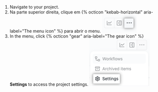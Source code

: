 1. Navigate to your project.
1. Na parte superior direita, clique em {% octicon "kebab-horizontal" aria-label="The menu icon" %} para abrir o menu. ![Captura de tela que mostra o ícone de menu](/assets/images/help/projects-v2/open-menu.png)
2. In the menu, click {% octicon "gear" aria-label="The gear icon" %} **Settings** to access the project settings. ![Screenshot showing the 'Settings' menu item](/assets/images/help/projects-v2/settings-menu-item.png)
